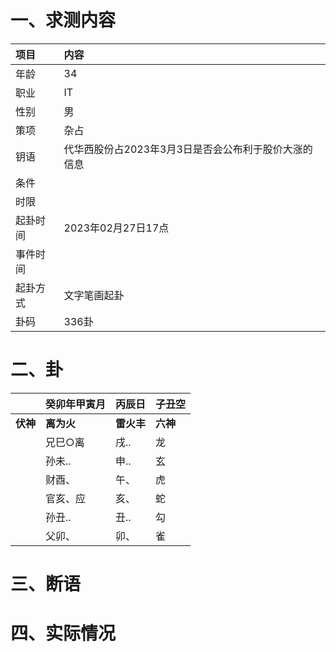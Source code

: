# 一、求测内容
|项目|内容|
|:-|:-|
|年龄|34|
|职业|IT|
|性别|男|
|策项|杂占|
|钥语|代华西股份占2023年3月3日是否会公布利于股价大涨的信息|
|条件||
|时限||
|起卦时间|2023年02月27日17点|
|事件时间||
|起卦方式|文字笔画起卦|
|卦码|336卦|

# 二、卦
||癸卯年甲寅月|丙辰日|子丑空|
|:-|:-|:-|:-|
|**伏神**|**离为火**|**雷火丰**|**六神**|
||兄巳○离|戌..|龙|
||孙未..|申..|玄|
||财酉、|午、|虎|
||官亥、应|亥、|蛇|
||孙丑..|丑..|勾|
||父卯、|卯、|雀|


# 三、断语

# 四、实际情况